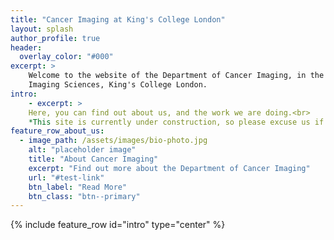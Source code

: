 ```yaml
---
title: "Cancer Imaging at King's College London"
layout: splash
author_profile: true
header:
  overlay_color: "#000"
excerpt: >
    Welcome to the website of the Department of Cancer Imaging, in the School of Biomedical Engineering and
    Imaging Sciences, King's College London.
intro:
    - excerpt: >
    Here, you can find out about us, and the work we are doing.<br>
    *This site is currently under construction, so please excuse us if it's a bit untidy.*
feature_row_about_us:
  - image_path: /assets/images/bio-photo.jpg
    alt: "placeholder image"
    title: "About Cancer Imaging"
    excerpt: "Find out more about the Department of Cancer Imaging"
    url: "#test-link"
    btn_label: "Read More"
    btn_class: "btn--primary"
---
```


{% include feature_row id="intro" type="center" %}